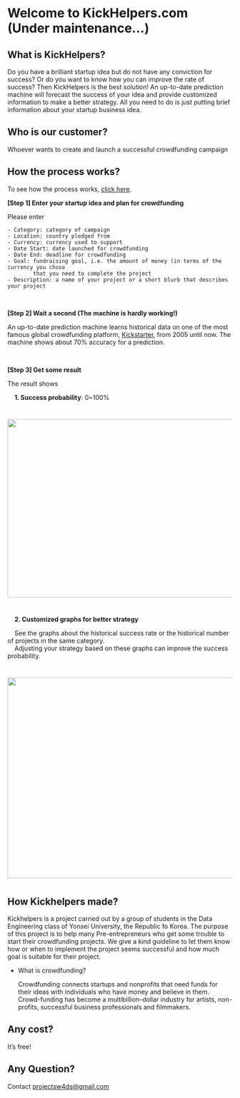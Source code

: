 Welcome to KickHelpers.com (Under maintenance...)
================

## What is KickHelpers?

Do you have a brilliant startup idea but do not have any conviction for
success? Or do you want to know how you can improve the rate of success?
Then KickHelpers is the best solution\! An up-to-date prediction machine
will forecast the success of your idea and provide customized
information to make a better strategy. All you need to do is just
putting brief information about your startup business idea.

## Who is our customer?

Whoever wants to create and launch a successful crowdfunding campaign

## How the process works?

To see how the process works, [click here](https://www.youtube.com/watch?v=Ip4ZgvXLvSI).

**\[Step 1\] Enter your startup idea and plan for crowdfunding**

Please enter

    - Category: category of campaign
    - Location: country pledged from
    - Currency: currency used to support
    - Date Start: date launched for crowdfunding
    - Date End: deadline for crowdfunding
    - Goal: fundraising goal, i.e. the amount of money (in terms of the currency you chose
            that you need to complete the project
    - Description: a name of your project or a short blurb that describes your project

<br/>

**\[Step 2\] Wait a second (The machine is hardly working\!)**

An up-to-date prediction machine learns historical data on one of the
most famous global crowdfunding platform,
[Kickstarter](https://www.kickstarter.com), from 2005 until now. The
machine shows about 70% accuracy for a prediction.

<br/>

**\[Step 3\] Get some result**

The result shows

   &nbsp;&nbsp;&nbsp;&nbsp;**1.  Success probability**: 0\~100%

   
   <p align="center" style="margin: 40px 0;">
   <img src="/image/result_sample.PNG" width="550px" height="400px"></img><br/>
   </p>
   
  &nbsp;&nbsp;&nbsp;&nbsp;**2.  Customized graphs for better strategy**

   &nbsp;&nbsp;&nbsp;&nbsp;See the graphs about the historical success rate or the historical
    number of projects in the same category.<br/>
    &nbsp;&nbsp;&nbsp;&nbsp;Adjusting your strategy based
    on these graphs can improve the success probability.

   
   <p align="center" style="margin: 40px 0;">
   <img src="/image/graph_sample.PNG" width="600px" height="450px"></img><br/>
   </p>

## How Kickhelpers made?

Kickhelpers is a project carried out by a group of students in the Data
Engineering class of Yonsei University, the Republic fo Korea. The
purpose of this project is to help many Pre-entrepreneurs who get some
trouble to start their crowdfunding projects. We give a kind guideline
to let them know how or when to implement the project seems successful
and how much goal is suitable for their project.

  - What is crowdfunding? 
    
    Crowdfunding connects startups and nonprofits
    that need funds for their ideas with individuals who have money and
    believe in them. Crowd-funding has become a multibillion-dollar
    industry for artists, non-profits, successful business professionals
    and filmmakers.

## Any cost?

It’s free\!

## Any Question?

Contact projectsw4ds@gmail.com
